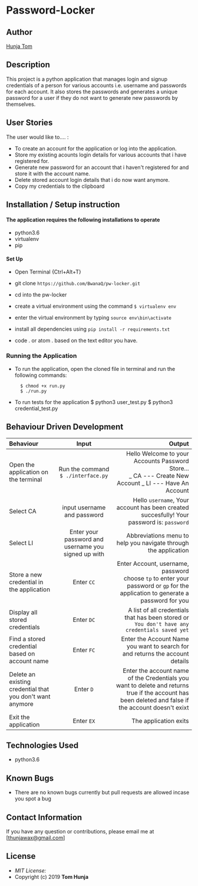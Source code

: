 # Password-Locker

## Author

[Hunja Tom](https://github.com/BwanaQ)

## Description

This project is a python application that manages login and signup credentials of a person for various accounts i.e. username and passwords for each account. It also stores the passwords and generates a unique password for a user if they do not want to generate new passwords by themselves.

## User Stories

The user would like to.... :

- To create an account for the application or log into the application.
- Store my existing acounts login details for various accounts that i have registered for.
- Generate new password for an account that i haven't registered for and store it with the account name.
- Delete stored account login details that i do now want anymore.
- Copy my credentials to the clipboard

## Installation / Setup instruction

#### The application requires the following installations to operate

- python3.6
- virtualenv
- pip

#### Set Up

- Open Terminal {Ctrl+Alt+T}

- git clone `https://github.com/BwanaQ/pw-locker.git`

- cd into the pw-locker

- create a virtual environment using the command `$ virtualenv env`

- enter the virtual environment by typing `source env\bin\activate`

- install all dependencies using `pip install -r requirements.txt`

- code . or atom . based on the text editor you have.

### Running the Application

- To run the application, open the cloned file in terminal and run the following commands:

        $ chmod +x run.py
        $ ./run.py

- To run tests for the application
  $ python3 user_test.py
  $ python3 credential_test.py

## Behaviour Driven Development

| Behaviour                                                 |                        Input                        |                                                                                                                                               Output |
| :-------------------------------------------------------- | :-------------------------------------------------: | ---------------------------------------------------------------------------------------------------------------------------------------------------: |
| Open the application on the terminal                      |         Run the command `$ ./interface.py`          |                                            Hello Welcome to your Accounts Password Store... <br>_ CA --- Create New Account _ LI --- Have An Account |
| Select CA                                                 |             input username and password             |                                                            Hello `username`, Your account has been created succesfully! Your password is: `password` |
| Select LI                                                 | Enter your password and username you signed up with |                                                                                      Abbreviations menu to help you navigate through the application |
| Store a new credential in the application                 |                     Enter `CC`                      |                   Enter Account, username, password<br>choose `tp` to enter your password or `gp` for the application to generate a password for you |
| Display all stored credentials                            |                     Enter `DC`                      |                                                         A list of all credentials that has been stored or `You don't have any credentials saved yet` |
| Find a stored credential based on account name            |                     Enter `FC`                      |                                                                        Enter the Account Name you want to search for and returns the account details |
| Delete an existing credential that you don't want anymore |                      Enter `D`                      | Enter the account name of the Credentials you want to delete and returns true if the account has been deleted and false if the account doesn't exixt |
| Exit the application                                      |                     Enter `EX`                      |                                                                                                                                The application exits |

## Technologies Used

- python3.6

## Known Bugs

- There are no known bugs currently but pull requests are allowed incase you spot a bug

## Contact Information

If you have any question or contributions, please email me at [thunjawax@gmail.com]

## License

- _MIT License:_
- Copyright (c) 2019 **Tom Hunja**
